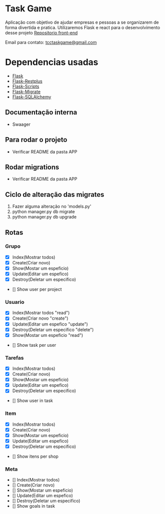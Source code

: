 # Task Game 
Aplicação com objetivo de ajudar empresas e pessoas a se organizarem de forma divertida e pratica.
Utilizaremos Flask e react para o desenvolvimento desse projeto
[Repositorio front-end](https://github.com/Task-Game/task-game-front)

Email para contato: [tcctaskgame@gmail.com](tcctaskgame@gmail.com)

# Dependencias usadas
- [Flask](https://flask.palletsprojects.com/en/1.1.x)
- [Flask-Restplus](https://flask-restplus.readthedocs.io/en/stable/)
- [Flask-Scripts](https://flask-script.readthedocs.io/en/latest/)
- [Flask-Migrate](https://flask-migrate.readthedocs.io/en/latest/)
- [Flask-SQLAlchemy](https://flask-sqlalchemy.palletsprojects.com/en/2.x/)

## Documentação interna
- Swaager 

## Para rodar o projeto
- Verificar README da pasta APP

## Rodar migrations
- Verificar README da pasta APP


## Ciclo de alteração das migrates
1. Fazer alguma alteração no 'models.py'
2. python manager.py db migrate
3. python manager.py db upgrade 

## Rotas
### Grupo
- [x] Index(Mostrar todos)
- [x] Create(Criar novo)
- [x] Show(Mostar um espeficio)
- [x] Update(Editar um espefico)
- [x] Destroy(Deletar um especifico)
- [] Show user per project

### Usuario
- [x] Index(Mostrar todos "read")
- [x] Create(Criar novo "create")
- [x] Update(Editar um espefico "update")
- [x] Destroy(Deletar um especifico "delete")
- [x] Show(Mostar um espeficio "read")
- [] Show task per user

### Tarefas
- [x] Index(Mostrar todos)
- [x] Create(Criar novo)
- [x] Show(Mostar um espeficio)
- [x] Update(Editar um espefico)
- [x] Destroy(Deletar um especifico)
- [] Show user in task

### Item
- [x] Index(Mostrar todos)
- [x] Create(Criar novo)
- [x] Show(Mostar um espeficio)
- [x] Update(Editar um espefico)
- [x] Destroy(Deletar um especifico)
- [] Show itens per shop

### Meta
- [] Index(Mostrar todos)
- [] Create(Criar novo)
- [] Show(Mostar um espeficio)
- [] Update(Editar um espefico)
- [] Destroy(Deletar um especifico)
- [] Show goals in task
